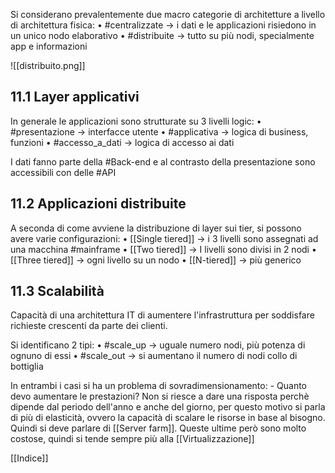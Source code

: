 Si considerano prevalentemente due macro categorie di architetture a livello di architettura fisica:
	• #centralizzate -> i dati e le applicazioni risiedono in un unico nodo elaborativo
	• #distribuite -> tutto su più nodi, specialmente app e informazioni

![[distribuito.png]]

## 11.1 Layer applicativi

In generale le applicazioni sono strutturate su 3 livelli logic:
	• #presentazione -> interfacce utente
	• #applicativa -> logica di business, funzioni
	• #accesso_a_dati -> logica di accesso ai dati

I dati fanno parte della #Back-end  e al contrasto della presentazione sono accessibili con delle #API

## 11.2 Applicazioni distribuite

A seconda di come avviene la distribuzione di layer sui tier, si possono avere varie configurazioni:
	• [[Single tiered]] -> i 3 livelli sono assegnati ad una macchina #mainframe
	• [[Two tiered]] -> I livelli sono divisi in 2 nodi
	• [[Three tiered]] -> ogni livello su un nodo
	• [[N-tiered]] -> più generico

## 11.3 Scalabilità

Capacità di una architettura IT di aumentere l'infrastruttura per soddisfare richieste crescenti da parte dei clienti.

Si identificano 2 tipi:
	• #scale_up -> uguale numero nodi, più potenza di ognuno di essi
	• #scale_out -> si aumentano il numero di nodi collo di bottiglia

In entrambi i casi si ha un problema di sovradimensionamento: 
	- Quanto devo aumentare le prestazioni?
Non si riesce a dare una risposta perchè dipende dal periodo dell'anno e anche del giorno, per questo motivo si parla di più di elasticità, ovvero la capacità di scalare le risorse in base al bisogno.
Quindi si deve parlare di [[Server farm]]. 
Queste ultime però sono molto costose, quindi si tende sempre più alla [[Virtualizzazione]]


[[Indice]]
